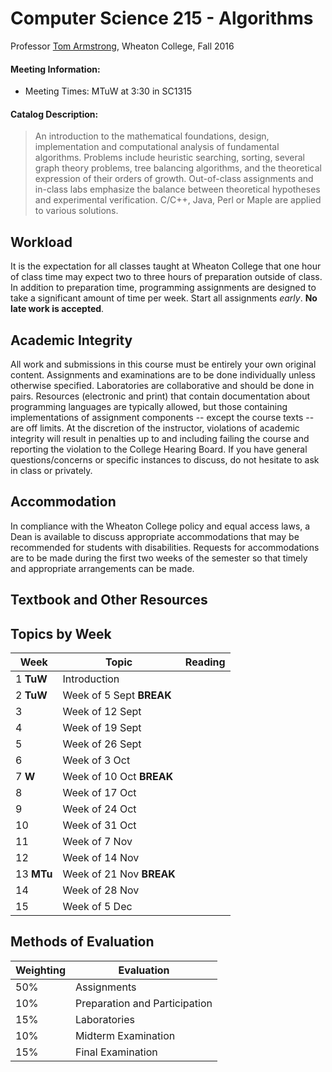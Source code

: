 # Computer Science 215 - Algorithms

Professor [Tom Armstrong](http://www.tarmstro.com/), Wheaton College, Fall 2016

#### Meeting Information:

* Meeting Times: MTuW at 3:30 in SC1315

#### Catalog Description:

> An introduction to the mathematical foundations, design, implementation and computational analysis of fundamental algorithms. Problems include heuristic searching, sorting, several graph theory problems, tree balancing algorithms, and the theoretical expression of their orders of growth. Out-of-class assignments and in-class labs emphasize the balance between theoretical hypotheses and experimental verification. C/C++, Java, Perl or Maple are applied to various solutions.

## Workload

It is the expectation for all classes taught at Wheaton College that one hour of class time may expect two to three hours of preparation outside of class.  In addition to preparation time, programming assignments are designed to take a significant amount of time per week.  Start all assignments _early_. **No late work is accepted**.

## Academic Integrity

All work and submissions in this course must be entirely your own original content.  Assignments and examinations are to be done individually unless otherwise specified.  Laboratories are collaborative and should be done in pairs.  Resources (electronic and print) that contain documentation about programming languages are typically allowed, but those containing implementations of assignment components -- except the course texts -- are off limits.  At the discretion of the instructor, violations of academic integrity will result in penalties up to and including failing the course and reporting the violation to the College Hearing Board. If you have general questions/concerns or specific instances to discuss, do not hesitate to ask in class or privately.

## Accommodation

In compliance with the Wheaton College policy and equal access laws, a Dean is available to discuss appropriate accommodations that may be recommended for students with disabilities. Requests for accommodations are to be made during the first two weeks of the semester so that timely and appropriate arrangements can be made.

## Textbook and Other Resources

## Topics by Week

Week  | Topic | Reading
------------- | ------------- | -------------
1 **TuW** | Introduction | 
2 **TuW** | Week of 5 Sept **BREAK** | 
3 | Week of 12 Sept | 
4 | Week of 19 Sept | 
5 | Week of 26 Sept | 
6 | Week of 3 Oct | 
7 **W** | Week of 10 Oct **BREAK** | 
8 | Week of 17 Oct |
9 | Week of 24 Oct | 
10 | Week of 31 Oct | 
11 | Week of 7 Nov | 
12 | Week of 14 Nov |
13 **MTu** | Week of 21 Nov **BREAK** | 
14 | Week of 28 Nov | 
15 | Week of 5 Dec | 

## Methods of Evaluation

Weighting  | Evaluation
------------- | ------------- 
50% | Assignments
10% | Preparation and Participation
15% | Laboratories 
10% | Midterm Examination
15% | Final Examination
